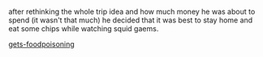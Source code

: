 after rethinking the whole trip idea and how much money he was about to spend (it wasn't that much) he decided that it was best to stay home and eat some chips while watching squid gaems.

[gets-foodpoisoning](../../waking-up/misses-flight/gets-foodpoisoning.md)
